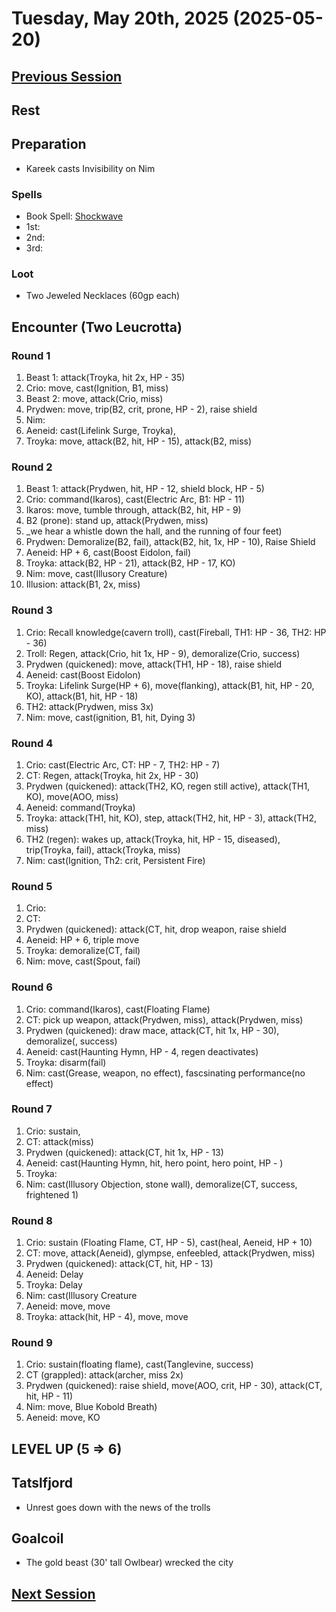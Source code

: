 # Tuesday, May 20th, 2025 (2025-05-20)

## [Previous Session](./2025-05-13.md)

## Rest

## Preparation

- Kareek casts Invisibility on Nim

### Spells

- Book Spell: [Shockwave](https://2e.aonprd.com/Spells.aspx?ID=2366)
- 1st:
- 2nd:
- 3rd:

### Loot

- Two Jeweled Necklaces (60gp each)

## Encounter (Two Leucrotta)

### Round 1

1. Beast 1: attack(Troyka, hit 2x, HP - 35)
1. Crio: move, cast(Ignition, B1, miss)
1. Beast 2: move, attack(Crio, miss)
1. Prydwen: move, trip(B2, crit, prone, HP - 2), raise shield
1. Nim:
1. Aeneid: cast(Lifelink Surge, Troyka),
1. Troyka: move, attack(B2, hit, HP - 15), attack(B2, miss)

### Round 2

1. Beast 1: attack(Prydwen, hit, HP - 12, shield block, HP - 5)
1. Crio: command(Ikaros), cast(Electric Arc, B1: HP - 11)
1. Ikaros: move, tumble through, attack(B2, hit, HP - 9)
1. B2 (prone): stand up, attack(Prydwen, miss)
1. \_we hear a whistle down the hall, and the running of four feet)
1. Prydwen: Demoralize(B2, fail), attack(B2, hit, 1x, HP - 10), Raise Shield
1. Aeneid: HP + 6, cast(Boost Eidolon, fail)
1. Troyka: attack(B2, HP - 21), attack(B2, HP - 17, KO)
1. Nim: move, cast(Illusory Creature)
1. Illusion: attack(B1, 2x, miss)

### Round 3

1. Crio: Recall knowledge(cavern troll), cast(Fireball, TH1: HP - 36, TH2: HP - 36)
1. Troll: Regen, attack(Crio, hit 1x, HP - 9), demoralize(Crio, success)
1. Prydwen (quickened): move, attack(TH1, HP - 18), raise shield
1. Aeneid: cast(Boost Eidolon)
1. Troyka: Lifelink Surge(HP + 6), move(flanking), attack(B1, hit, HP - 20, KO), attack(B1, hit, HP - 18)
1. TH2: attack(Prydwen, miss 3x)
1. Nim: move, cast(ignition, B1, hit, Dying 3)

### Round 4

1. Crio: cast(Electric Arc, CT: HP - 7, TH2: HP - 7)
1. CT: Regen, attack(Troyka, hit 2x, HP - 30)
1. Prydwen (quickened): attack(TH2, KO, regen still active), attack(TH1, KO), move(AOO, miss)
1. Aeneid: command(Troyka)
1. Troyka: attack(TH1, hit, KO), step, attack(TH2, hit, HP - 3), attack(TH2, miss)
1. TH2 (regen): wakes up, attack(Troyka, hit, HP - 15, diseased), trip(Troyka, fail), attack(Troyka, miss)
1. Nim: cast(Ignition, Th2: crit, Persistent Fire)

### Round 5

1. Crio:
1. CT:
1. Prydwen (quickened): attack(CT, hit, drop weapon, raise shield
1. Aeneid: HP + 6, triple move
1. Troyka: demoralize(CT, fail)
1. Nim: move, cast(Spout, fail)

### Round 6

1. Crio: command(Ikaros), cast(Floating Flame)
1. CT: pick up weapon, attack(Prydwen, miss), attack(Prydwen, miss)
1. Prydwen (quickened): draw mace, attack(CT, hit 1x, HP - 30), demoralize(, success)
1. Aeneid: cast(Haunting Hymn, HP - 4, regen deactivates)
1. Troyka: disarm(fail)
1. Nim: cast(Grease, weapon, no effect), fascsinating performance(no effect)

### Round 7

1. Crio: sustain,
1. CT: attack(miss)
1. Prydwen (quickened): attack(CT, hit 1x, HP - 13)
1. Aeneid: cast(Haunting Hymn, hit, hero point, hero point, HP - )
1. Troyka:
1. Nim: cast(Illusory Objection, stone wall), demoralize(CT, success, frightened 1)

### Round 8

1. Crio: sustain (Floating Flame, CT, HP - 5), cast(heal, Aeneid, HP + 10)
1. CT: move, attack(Aeneid), glympse, enfeebled, attack(Prydwen, miss)
1. Prydwen (quickened): attack(CT, hit, HP - 13)
1. Aeneid: Delay
1. Troyka: Delay
1. Nim: cast(Illusory Creature
1. Aeneid: move, move
1. Troyka: attack(hit, HP - 4), move, move

### Round 9

1. Crio: sustain(floating flame), cast(Tanglevine, success)
1. CT (grappled): attack(archer, miss 2x)
1. Prydwen (quickened): raise shield, move(AOO, crit, HP - 30), attack(CT, hit, HP - 11)
1. Nim: move, Blue Kobold Breath)
1. Aeneid: move, KO

## LEVEL UP (5 => 6)

## Tatslfjord

- Unrest goes down with the news of the trolls

## Goalcoil

- The gold beast (30' tall Owlbear) wrecked the city

## [Next Session](./2025-xx-xx)
